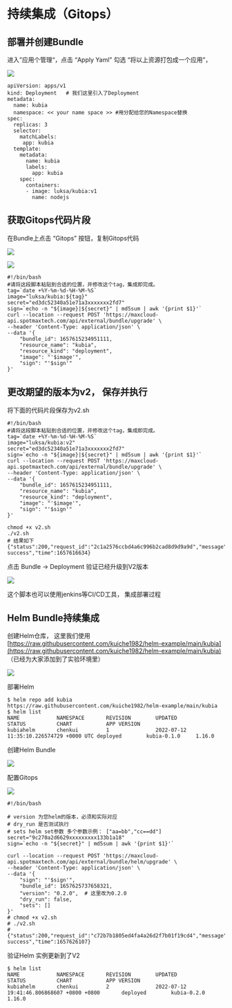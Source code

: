 # 持续集成（Gitops）

## 部署并创建Bundle

进入”应用个管理“，点击 “Apply Yaml” 勾选 “将以上资源打包成一个应用”，&#x20;

![](<../../../.gitbook/assets/image (209) (1) (1) (1).png>)

```
apiVersion: apps/v1
kind: Deployment   # 我们这里引入了Deployment
metadata:
  name: kubia
  namespace: << your name space >> #用分配给您的Namespace替换
spec:
  replicas: 3
  selector:
    matchLabels:
     app: kubia
  template:
    metadata:
      name: kubia
      labels:
        app: kubia
    spec:
      containers:
      - image: luksa/kubia:v1
        name: nodejs
```

## 获取Gitops代码片段

在Bundle上点击 “Gitops” 按钮，复制Gitops代码

![](<../../../.gitbook/assets/image (206).png>)

![](<../../../.gitbook/assets/image (208) (1) (1).png>)

```
#!/bin/bash
#请将这段脚本粘贴到合适的位置，并修改这个tag，集成即完成。
tag=`date +%Y-%m-%d-%H-%M-%S`
image="luksa/kubia:${tag}"
secret="ed3dc52340a51e71a3xxxxxxx2fd7"
sign=`echo -n "${image}|${secret}" | md5sum | awk '{print $1}'`
curl --location --request POST 'https://maxcloud-api.spotmaxtech.com/api/external/bundle/upgrade' \
--header 'Content-Type: application/json' \
--data '{
    "bundle_id": 1657615234951111,
    "resource_name": "kubia",
    "resource_kind": "deployment",
    "image": "'$image'",
    "sign": "'$sign'"
}'
```

## 更改期望的版本为v2， 保存并执行

将下面的代码片段保存为v2.sh&#x20;

```
#!/bin/bash
#请将这段脚本粘贴到合适的位置，并修改这个tag，集成即完成。
tag=`date +%Y-%m-%d-%H-%M-%S`
image="luksa/kubia:v2"
secret="ed3dc52340a51e71a3xxxxxxx2fd7"
sign=`echo -n "${image}|${secret}" | md5sum | awk '{print $1}'`
curl --location --request POST 'https://maxcloud-api.spotmaxtech.com/api/external/bundle/upgrade' \
--header 'Content-Type: application/json' \
--data '{
    "bundle_id": 1657615234951111,
    "resource_name": "kubia",
    "resource_kind": "deployment",
    "image": "'$image'",
    "sign": "'$sign'"
}'
```

```
chmod +x v2.sh
./v2.sh
# 结果如下
{"status":200,"request_id":"2c1a2576ccbd4a6c996b2cad8d9d9a9d","message":"success","data":"create success","time":1657616634}
```

点击 Bundle -> Deployment 验证已经升级到V2版本

![](<../../../.gitbook/assets/image (210) (1).png>)

这个脚本也可以使用jenkins等CI/CD工具， 集成部署过程

## Helm Bundle持续集成

创建Helm仓库， 这里我们使用[https://raw.githubusercontent.com/kuiche1982/helm-example/main/kubia](https://raw.githubusercontent.com/kuiche1982/helm-example/main/kubia) （已经为大家添加到了实验环境里）

![](<../../../.gitbook/assets/image (213).png>)

部署Helm

```
$ helm repo add kubia https://raw.githubusercontent.com/kuiche1982/helm-example/main/kubia
$ helm list
NAME            NAMESPACE       REVISION        UPDATED                                 STATUS          CHART           APP VERSION
kubiahelm       chenkui         1               2022-07-12 11:35:10.226574729 +0000 UTC deployed        kubia-0.1.0     1.16.0  
```

创建Helm Bundle

![](<../../../.gitbook/assets/image (212).png>)

配置Gitops

![](<../../../.gitbook/assets/image (216).png>)

```
#!/bin/bash

# version 为您helm的版本，必须和实际对应
# dry_run 是否测试执行
# sets helm set参数 多个参数示例： ["aa=bb","cc==dd"]
secret="9c270a2d6629xxxxxxxxx133b1a18"
sign=`echo -n "${secret}" | md5sum | awk '{print $1}'`

curl --location --request POST 'https://maxcloud-api.spotmaxtech.com/api/external/bundle/helm/upgrade' \
--header 'Content-Type: application/json' \
--data '{
    "sign": "'$sign'",
    "bundle_id": 1657625737658321,
    "version": "0.2.0",  # 这里改为0.2.0
    "dry_run": false,
    "sets": []
}'
# chmod +x v2.sh
# ./v2.sh
# {"status":200,"request_id":"c72b7b1805ed4fa4a26d2f7b01f19cd4","message":"success","data":"apply success","time":1657626107}
```

验证Helm 实例更新到了V2

```
$ helm list   
NAME            NAMESPACE       REVISION        UPDATED                                         STATUS          CHART           APP VERSION
kubiahelm       chenkui         2               2022-07-12 19:41:46.806868607 +0800 +0800       deployed        kubia-0.2.0     1.16.0   
```
